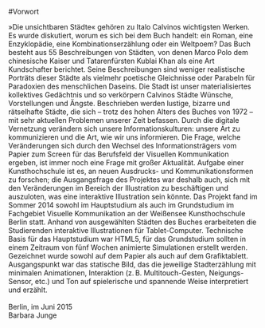 #Vorwort

»Die unsichtbaren Städte« gehören zu Italo Calvinos wichtigsten Werken. Es wurde diskutiert, worum es sich bei dem Buch handelt: ein Roman, eine Enzyklopädie, eine Kombinationserzählung oder ein Weltpoem? Das Buch besteht aus 55 Beschreibungen von Städten, von denen Marco Polo dem chinesische Kaiser und Tatarenfürsten Kublai Khan ­als eine Art Kundschafter berichtet. Seine Beschreibungen sind weniger realistische Porträts dieser Städte als vielmehr poetische Gleichnisse oder Parabeln für Paradoxien des menschlichen Daseins. Die Stadt ist unser materialisiertes kollektives Gedächtnis und so verkörpern Calvinos Städte Wünsche, Vorstellungen und Ängste. Beschrieben werden lustige, bizarre und rätselhafte Städte, die sich – trotz des hohen Alters des Buches von 1972 – mit sehr aktuellen Problemen unserer Zeit befassen. 
Durch die digitale Vernetzung verändern sich unsere Informationskulturen: unsere Art zu kommunizieren und die Art, wie wir uns informieren. Die Frage, welche Veränderungen sich durch den Wechsel des Informationsträgers vom Papier zum Screen für das Berufsfeld der Visuellen Kommunikation ergeben, ist immer noch eine Frage mit großer Aktualität. Aufgabe einer Kunsthochschule ist es, an neuen Ausdrucks- und Kommunikationsformen zu forschen; die Ausgangsfrage des Projektes war deshalb auch, sich mit den Veränderungen im Bereich der Illustration zu beschäftigen und auszuloten, was eine interaktive Illustration sein könnte.
Das Projekt fand im Sommer 2014 sowohl im Hauptstudium als auch im Grundstudium im Fachgebiet Visuelle Kommunikation an der Weißensee Kunsthochschule Berlin statt. Anhand von ausgewählten Städten des Buches ­erarbeiteten die Studierenden interaktive Illustrationen für Tablet-Computer. Technische Basis für das Hauptstudium war HTML5, für das Grundstudium sollten in einem Zeitraum von fünf Wochen animierte Simulationen erstellt werden. Gezeichnet wurde sowohl auf dem Papier als auch auf dem Grafiktablett. Ausgangspunkt war das statische Bild, das die jeweilige Stadterzählung mit minimalen Animationen, Interaktion (z. B. Multitouch-Gesten, Neigungs-Sensor, etc.) und Ton auf spielerische und spannende Weise interpretiert und erzählt. 
<br><br>Berlin, im Juni 2015<br>Barbara Junge
